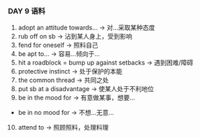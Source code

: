### DAY 9 语料

1. adopt an attitude towards... -> 对...采取某种态度
2. rub off on sb -> 沾到某人身上，受到影响
3. fend for oneself -> 照料自己
4. be apt to... -> 容易...倾向于...
5. hit a roadblock = bump up against setbacks -> 遇到困难/障碍
6. protective instinct -> 处于保护的本能
7. the common thread -> 共同之处
8. put sb at a disadvantage -> 使某人处于不利地位
9. be in the mood for -> 有意做某事，想要...
  - be in no mood for -> 不想...无意...
10. attend to -> 照顾照料，处理料理

